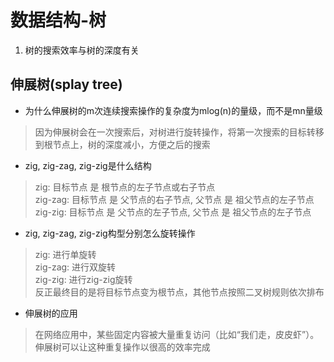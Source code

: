 # 数据结构-树
1. 树的搜索效率与树的深度有关

## 伸展树(splay tree)
+ 为什么伸展树的m次连续搜索操作的复杂度为mlog(n)的量级，而不是mn量级
> 因为伸展树会在一次搜索后，对树进行旋转操作，将第一次搜索的目标转移到根节点上，树的深度减小，方便之后的搜索
+ zig, zig-zag, zig-zig是什么结构
> zig: 目标节点 是 根节点的左子节点或右子节点  
> zig-zag: 目标节点 是 父节点的右子节点, 父节点 是 祖父节点的左子节点  
> zig-zig: 目标节点 是 父节点的左子节点, 父节点 是 祖父节点的左子节点
+ zig, zig-zag, zig-zig构型分别怎么旋转操作
> zig: 进行单旋转  
> zig-zag: 进行双旋转  
> zig-zig: 进行zig-zig旋转  
> 反正最终目的是将目标节点变为根节点，其他节点按照二叉树规则依次排布
+ 伸展树的应用
> 在网络应用中，某些固定内容被大量重复访问（比如“我们走，皮皮虾”）。伸展树可以让这种重复操作以很高的效率完成

